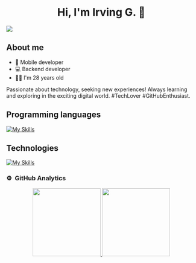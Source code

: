 <div align="center">
<h1 align="center">Hi, I'm Irving G. 👋</h1>
</div>

<img src="https://1.bp.blogspot.com/-7A4WynwLsMw/XbBpCXG8fHI/AAAAAAAAMt4/uOa1bpLskYgrwGbllhSu2SDj_Mig8SXJQCLcBGAsYHQ/s1600/2000_600px.gif">

## About me

- 📲 Mobile developer
- 💻 Backend developer
- 👨‍💻 I'm 28 years old

Passionate about technology, seeking new experiences! Always learning and exploring in the exciting digital world. #TechLover #GitHubEnthusiast.


## Programming languages

[![My Skills](https://skillicons.dev/icons?i=java,kotlin,python&theme=light)](https://skillicons.dev)

## Technologies

[![My Skills](https://skillicons.dev/icons?i=aws,azure,androidstudio,django,flutter,git&perline=3)](https://skillicons.dev)

### ⚙️ &nbsp;GitHub Analytics

<p align="center">
<a href="https://github.com/nomaschuy">
  <img height="180em" src="https://github-readme-stats-eight-theta.vercel.app/api?username=nomaschuy&show_icons=true&theme=algolia&include_all_commits=true&count_private=true"/>
  <img height="180em" src="https://github-readme-stats-eight-theta.vercel.app/api/top-langs/?username=ArisGuimera&layout=compact&langs_count=8&theme=algolia"/>
</a>
</p>
